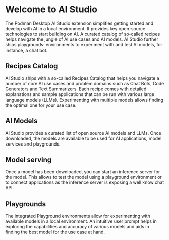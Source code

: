 # Welcome to AI Studio

The Podman Desktop AI Studio extension simplifies getting started and develop with AI in a local environment. It provides key open-source technologies to start building on AI. A curated catalog of so-called recipes helps navigate the jungle of AI use cases and AI models. AI Studio further ships playgrounds: environments to experiment with and test AI models, for instance, a chat bot.

## Recipes Catalog

AI Studio ships with a so-called Recipes Catalog that helps you navigate a number of core AI use cases and problem domains such as Chat Bots, Code Generators and Text Summarizers. Each recipe comes with detailed explanations and sample applications that can be run with various large language models (LLMs). Experimenting with multiple models allows finding the optimal one for your use case.

## AI Models

AI Studio provides a curated list of open source AI models and LLMs. Once downloaded, the models are available to be used for AI applications, model services and playgrounds.

## Model serving

Once a model has been downloaded, you can start an inference server for the model. This allows to test the model using a playground environment or to connect applications as the inference server is exposing a well know chat API.

## Playgrounds

The integrated Playground environments allow for experimenting with available models in a local environment. An intuitive user prompt helps in exploring the capabilities and accuracy of various models and aids in finding the best model for the use case at hand.
